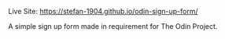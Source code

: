 Live Site: https://stefan-1904.github.io/odin-sign-up-form/

A simple sign up form made in requirement for The Odin Project.
